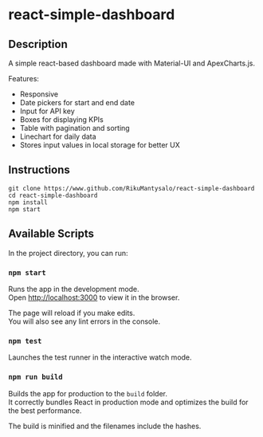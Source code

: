 # react-simple-dashboard

## Description

A simple react-based dashboard made with Material-UI and ApexCharts.js.

Features:
- Responsive
- Date pickers for start and end date
- Input for API key
- Boxes for displaying KPIs
- Table with pagination and sorting
- Linechart for daily data
- Stores input values in local storage for better UX

## Instructions
    git clone https://www.github.com/RikuMantysalo/react-simple-dashboard
    cd react-simple-dashboard
    npm install
    npm start

## Available Scripts

In the project directory, you can run:

### `npm start`

Runs the app in the development mode.<br>
Open [http://localhost:3000](http://localhost:3000) to view it in the browser.

The page will reload if you make edits.<br>
You will also see any lint errors in the console.

### `npm test`

Launches the test runner in the interactive watch mode.

### `npm run build`

Builds the app for production to the `build` folder.<br>
It correctly bundles React in production mode and optimizes the build for the best performance.

The build is minified and the filenames include the hashes.